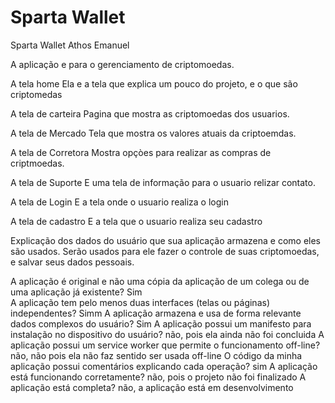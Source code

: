 # Sparta Wallet

Sparta Wallet 
Athos Emanuel

A aplicação e para o gerenciamento de criptomoedas.

A tela home
  Ela e a tela que explica um pouco do projeto, e o que são criptomedas

A tela de carteira
    Pagina que mostra as criptomoedas dos usuarios.
    
A tela de Mercado
    Tela que mostra os valores atuais da criptoemdas.
    
A tela de Corretora 
    Mostra opçòes para realizar as compras de criptmoedas.
    
A tela de Suporte
    E uma tela de informação para o usuario relizar contato.
    
A tela de Login
    E a tela onde o usuario realiza o login
    
A tela de cadastro
    E a tela que o usuario realiza seu cadastro  


Explicação dos dados do usuário que sua aplicação armazena e como eles são usados.
    Serão usados para ele fazer o controle de suas criptomoedas, e salvar seus dados pessoais.


A aplicação é original e não uma cópia da aplicação de um colega ou de uma aplicação já existente? 
  Sim  
A aplicação tem pelo menos duas interfaces (telas ou páginas) independentes? 
  Simm
A aplicação armazena e usa de forma relevante dados complexos do usuário? 
  Sim
A aplicação possui um manifesto para instalação no dispositivo do usuário?
  não, pois ela ainda não foi concluida
A aplicação possui um service worker que permite o funcionamento off-line?
  não, não pois ela não faz sentido ser usada off-line
O código da minha aplicação possui comentários explicando cada operação?
  sim
A aplicação está funcionando corretamente?
  não, pois o projeto não foi finalizado
A aplicação está completa?
  não, a aplicação está em desenvolvimento
